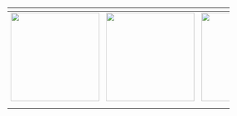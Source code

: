 # 



## 
<table align=center>
    <thead>
        <tr>
            <th style="text-align:center;" ></th>
            <th style="text-align:center;" ></th>
            <th style="text-align:center;" ></th>
            <th style="text-align:center;" ></th>
            <th style="text-align:center;" ></th>
            <th style="text-align:center;" ></th>
            <th style="text-align:center;" ></th>
        </tr>
    </thead>
    <tbody>
        <tr>
            <td><img width="200" src= /> </td>
            <td><img width="200" src= /></td>
            <td><img width="200" src= /> </td>
            <td><img width="200" src= /> </td>
            <td><img width="200" src= /> </td>
            <td><img width="200" src= /> </td>
        </tr>
        <tr>
            <td style="text-align:center;"><a href=></a></td>
            <td style="text-align:center;"><a href=></a></td>
            <td style="text-align:center;"><a href=></a></td>
            <td style="text-align:center;"><a href=></a></td>
            <td style="text-align:center;"><a href=></a></td>
            <td style="text-align:center;"><a href=></a></td>
        </tr>
        <tr>
            <td width="200"></td>
            <td width="200"></td>
            <td width="200"></td>
            <td width="200"></td>
            <td width="200"></td>
            <td width="200"></td>
        </tr>
    </tbody>
</table>
